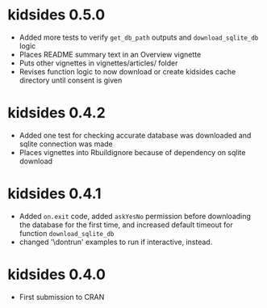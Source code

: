 # kidsides 0.5.0

* Added more tests to verify `get_db_path` outputs and `download_sqlite_db` logic
* Places README summary text in an Overview vignette
* Puts other vignettes in vignettes/articles/ folder
* Revises function logic to now download or create kidsides cache directory until consent is given

# kidsides 0.4.2

* Added one test for checking accurate database was downloaded and sqlite connection was made
* Places vignettes into Rbuildignore because of dependency on sqlite download

# kidsides 0.4.1

* Added `on.exit` code, added `askYesNo` permission before downloading the database for the first time, and increased default timeout for function `download_sqlite_db`
* changed '\dontrun' examples to run if interactive, instead.

# kidsides 0.4.0

* First submission to CRAN
